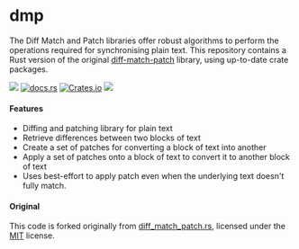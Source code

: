 # dmp

The Diff Match and Patch libraries offer robust algorithms to perform the operations required for synchronising plain text. This repository contains a Rust version of the original [diff-match-patch](https://github.com/google/diff-match-patch) library, using up-to-date crate packages.

[![](https://img.shields.io/badge/status-alpha-ff00bb.svg?style=flat-square)](https://github.com/surrealdb/dmp) [![docs.rs](https://img.shields.io/docsrs/dmpma?style=flat-square)](https://docs.rs/dmpma/) [![Crates.io](https://img.shields.io/crates/v/dmpma?style=flat-square)](https://crates.io/crates/dmpma) [![](https://img.shields.io/badge/license-MIT-00bfff.svg?style=flat-square)](https://github.com/surrealdb/dmp) 

#### Features

- Diffing and patching library for plain text
- Retrieve differences between two blocks of text
- Create a set of patches for converting a block of text into another
- Apply a set of patches onto a block of text to convert it to another block of text
- Uses best-effort to apply patch even when the underlying text doesn't fully match.

#### Original

This code is forked originally from [diff_match_patch.rs](https://crates.io/crates/diff_match_patch), licensed under the [MIT](https://choosealicense.com/licenses/mit/) license.
